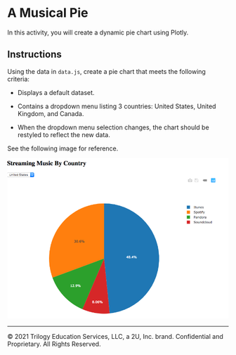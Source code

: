 # A Musical Pie

In this activity, you will create a dynamic pie chart using Plotly.

## Instructions

Using the data in `data.js`, create a pie chart that meets the following criteria:

* Displays a default dataset.

* Contains a dropdown menu listing 3 countries: United States, United Kingdom, and Canada.

* When the dropdown menu selection changes, the chart should be restyled to reflect the new data.

See the following image for reference.

![Images/pie01.png](Images/pie01.png)

---

© 2021 Trilogy Education Services, LLC, a 2U, Inc. brand. Confidential and Proprietary. All Rights Reserved.
